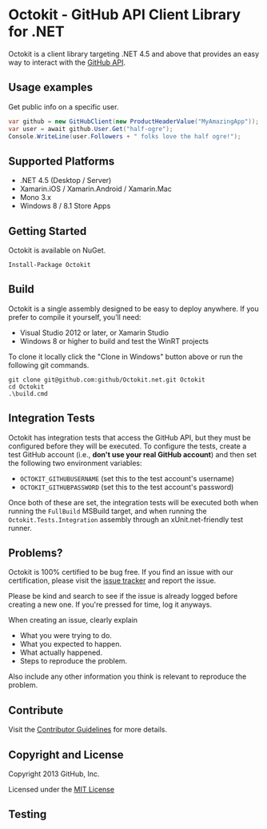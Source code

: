 # Octokit - GitHub API Client Library for .NET

Octokit is a client library targeting .NET 4.5 and above that provides an easy
way to interact with the [GitHub API](http://developer.github.com/v3/).

## Usage examples

Get public info on a specific user.

```c#
var github = new GitHubClient(new ProductHeaderValue("MyAmazingApp"));
var user = await github.User.Get("half-ogre");
Console.WriteLine(user.Followers + " folks love the half ogre!");
```

## Supported Platforms

* .NET 4.5 (Desktop / Server)
* Xamarin.iOS / Xamarin.Android / Xamarin.Mac
* Mono 3.x
* Windows 8 / 8.1 Store Apps

## Getting Started

Octokit is available on NuGet.

```
Install-Package Octokit
```

## Build

Octokit is a single assembly designed to be easy to deploy anywhere. If you prefer
to compile it yourself, you’ll need:

* Visual Studio 2012 or later, or Xamarin Studio
* Windows 8 or higher to build and test the WinRT projects

To clone it locally click the "Clone in Windows" button above or run the 
following git commands.

```
git clone git@github.com:github/Octokit.net.git Octokit
cd Octokit
.\build.cmd
```

## Integration Tests

Octokit has integration tests that access the GitHub API, but they must be configured before they will be executed. 
To configure the tests, create a test GitHub account (i.e., **don't use your real GitHub account**) and then set
the following two environment variables:

- `OCTOKIT_GITHUBUSERNAME` (set this to the test account's username)
- `OCTOKIT_GITHUBPASSWORD` (set this to the test account's password)

Once both of these are set, the integration tests will be executed both when running the `FullBuild` MSBuild target,
and when running the `Octokit.Tests.Integration` assembly through an xUnit.net-friendly test runner.

## Problems?

Octokit is 100% certified to be bug free. If you find an issue with our 
certification, please visit the [issue tracker](https://github.com/octokit/octokit.net/issues) 
and report the issue. 

Please be kind and search to see if the issue is already logged before creating
a new one. If you're pressed for time, log it anyways.

When creating an issue, clearly explain

* What you were trying to do.
* What you expected to happen.
* What actually happened.
* Steps to reproduce the problem.

Also include any other information you think is relevant to reproduce the 
problem.

## Contribute

Visit the [Contributor Guidelines](https://github.com/octokit/octokit.net/blob/master/CONTRIBUTING.md) 
for more details.

## Copyright and License

Copyright 2013 GitHub, Inc.

Licensed under the [MIT License](https://github.com/octokit/octokit.net/blob/master/LICENSE.txt)

## Testing
